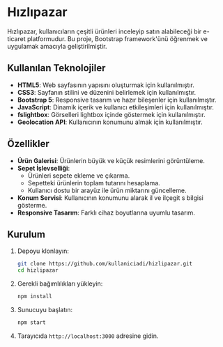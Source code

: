 # Hızlıpazar

Hızlıpazar, kullanıcıların çeşitli ürünleri inceleyip satın alabileceği bir e-ticaret platformudur. Bu proje, Bootstrap framework'ünü öğrenmek ve uygulamak amacıyla geliştirilmiştir.

## Kullanılan Teknolojiler

- **HTML5**: Web sayfasının yapısını oluşturmak için kullanılmıştır.
- **CSS3**: Sayfanın stilini ve düzenini belirlemek için kullanılmıştır.
- **Bootstrap 5**: Responsive tasarım ve hazır bileşenler için kullanılmıştır.
- **JavaScript**: Dinamik içerik ve kullanıcı etkileşimleri için kullanılmıştır.
- **fslightbox**: Görselleri lightbox içinde göstermek için kullanılmıştır.
- **Geolocation API**: Kullanıcının konumunu almak için kullanılmıştır.

## Özellikler

- **Ürün Galerisi**: Ürünlerin büyük ve küçük resimlerini görüntüleme.
- **Sepet İşlevselliği**: 
  - Ürünleri sepete ekleme ve çıkarma.
  - Sepetteki ürünlerin toplam tutarını hesaplama.
  - Kullanıcı dostu bir arayüz ile ürün miktarını güncelleme.
- **Konum Servisi**: Kullanıcının konumunu alarak il ve ilçegit s bilgisi gösterme.
- **Responsive Tasarım**: Farklı cihaz boyutlarına uyumlu tasarım.

## Kurulum

1. Depoyu klonlayın:
   ```bash
   git clone https://github.com/kullaniciadi/hizlipazar.git
   cd hizlipazar
   ```

2. Gerekli bağımlılıkları yükleyin:
   ```bash
   npm install
   ```

3. Sunucuyu başlatın:
   ```bash
   npm start
   ```

4. Tarayıcıda `http://localhost:3000` adresine gidin.
